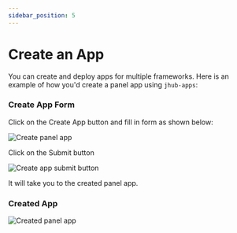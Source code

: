 ```yaml
---
sidebar_position: 5
---
```


# Create an App

You can create and deploy apps for multiple frameworks. Here is an example of
how you'd create a panel app using `jhub-apps`:


### Create App Form

Click on the Create App button and fill in form as shown below:

![Create panel app](/img/panel_app_create.png)

Click on the Submit button

![Create app submit button](/img/panel_app_create_submit.png)

It will take you to the created panel app.

### Created App

![Created panel app](/img/panel_app.png)

